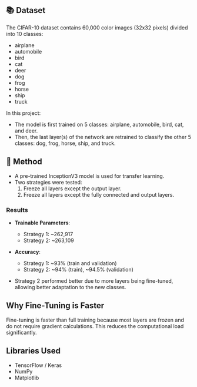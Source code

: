 
## 📚 Dataset

The CIFAR-10 dataset contains 60,000 color images (32x32 pixels) divided into 10 classes:

- airplane
- automobile
- bird
- cat
- deer
- dog
- frog
- horse
- ship
- truck

In this project:
- The model is first trained on 5 classes: airplane, automobile, bird, cat, and deer.
- Then, the last layer(s) of the network are retrained to classify the other 5 classes: dog, frog, horse, ship, and truck.

## 🧠 Method

- A pre-trained InceptionV3 model is used for transfer learning.
- Two strategies were tested:
  1. Freeze all layers except the output layer.
  2. Freeze all layers except the fully connected and output layers.

### Results

- **Trainable Parameters**:
  - Strategy 1: ~262,917
  - Strategy 2: ~263,109

- **Accuracy**:
  - Strategy 1: ~93% (train and validation)
  - Strategy 2: ~94% (train), ~94.5% (validation)

- Strategy 2 performed better due to more layers being fine-tuned, allowing better adaptation to the new classes.

## Why Fine-Tuning is Faster

Fine-tuning is faster than full training because most layers are frozen and do not require gradient calculations. This reduces the computational load significantly.


## Libraries Used

- TensorFlow / Keras
- NumPy
- Matplotlib





